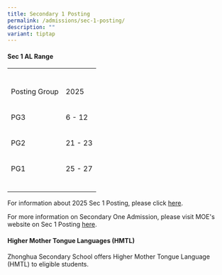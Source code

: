 ```yaml
---
title: Secondary 1 Posting
permalink: /admissions/sec-1-posting/
description: ""
variant: tiptap
---
```

<h4><strong>Sec 1 AL Range</strong></h4>
<table style="minWidth: 50px">
<colgroup>
<col>
<col>
</colgroup>
<tbody>
<tr>
<th rowspan="1" colspan="1">
<p></p>
</th>
<th rowspan="1" colspan="1">
<p></p>
</th>
</tr>
<tr>
<td rowspan="1" colspan="1">
<p>Posting Group</p>
</td>
<td rowspan="1" colspan="1">
<p>2025</p>
</td>
</tr>
<tr>
<td rowspan="1" colspan="1">
<p>PG3</p>
</td>
<td rowspan="1" colspan="1">
<p>6 - 12</p>
</td>
</tr>
<tr>
<td rowspan="1" colspan="1">
<p>PG2</p>
</td>
<td rowspan="1" colspan="1">
<p>21 - 23</p>
</td>
</tr>
<tr>
<td rowspan="1" colspan="1">
<p>PG1</p>
</td>
<td rowspan="1" colspan="1">
<p>25 - 27</p>
</td>
</tr>
<tr>
<td rowspan="1" colspan="1">
<p></p>
</td>
<td rowspan="1" colspan="1">
<p></p>
</td>
</tr>
</tbody>
</table>
<p>For information about 2025 Sec 1 Posting, please click <a href="https://sites.google.com/moe.edu.sg/2025zhonghuasec1infoportal" rel="noopener noreferrer nofollow" target="_blank">here</a>.</p>
<p>For more information on Secondary One Admission, please visit MOE's website
on Sec 1 Posting&nbsp;<a href="https://moe.gov.sg/secondary/s1-posting/" rel="noopener noreferrer nofollow" target="_blank">here</a>.</p>
<h4><strong>Higher Mother Tongue Languages (HMTL)</strong></h4>
<p>Zhonghua Secondary School offers Higher Mother Tongue Language (HMTL)
to eligible students.</p>